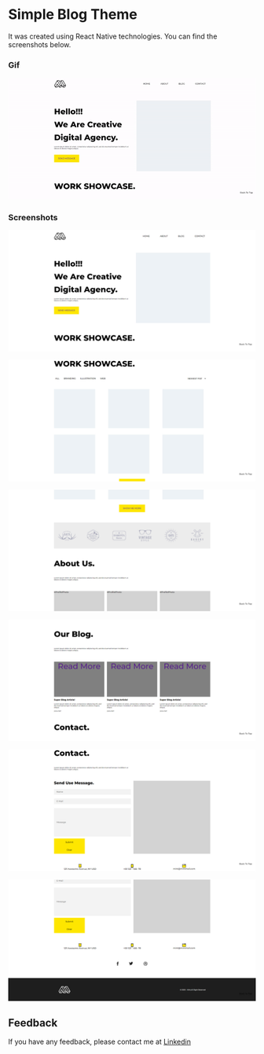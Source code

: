 
# Simple Blog Theme

It was created using React Native technologies. You can find the screenshots below.



### Gif

![Uygulama Ekran Görüntüsü](https://raw.githubusercontent.com/ahmetcangurel/minimal-portfolio/main/screen_pic/portfolio.gif) 

### Screenshots

![Uygulama Ekran Görüntüsü](https://raw.githubusercontent.com/ahmetcangurel/minimal-portfolio/main/screen_pic/portfolio-screen-1.jpg)

![Uygulama Ekran Görüntüsü](https://raw.githubusercontent.com/ahmetcangurel/minimal-portfolio/main/screen_pic/portfolio-screen-2.jpg)

![Uygulama Ekran Görüntüsü](https://raw.githubusercontent.com/ahmetcangurel/minimal-portfolio/main/screen_pic/portfolio-screen-3.jpg)

![Uygulama Ekran Görüntüsü](https://raw.githubusercontent.com/ahmetcangurel/minimal-portfolio/main/screen_pic/portfolio-screen-4.jpg)

![Uygulama Ekran Görüntüsü](https://raw.githubusercontent.com/ahmetcangurel/minimal-portfolio/main/screen_pic/portfolio-screen-5.jpg)

![Uygulama Ekran Görüntüsü](https://raw.githubusercontent.com/ahmetcangurel/minimal-portfolio/main/screen_pic/portfolio-screen-6.jpg)

## Feedback

If you have any feedback, please contact me at [Linkedin](https://www.linkedin.com/in/acangurel/)